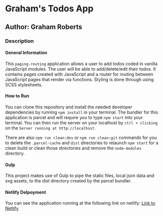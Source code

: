 # Graham's Todos App

## Author: Graham Roberts

### Description

#### General Information

This `paging-routing` application allows a user to add todos coded in vanilla JavaScript modules. The user will be able to add/delete/edit their todos. It contains pages created with JavaScript and a router for routing between JavaScript pages that render via functions. Styling is done through using SCSS stylesheets.

#### How to Run

You can clone this repository and install the needed developer dependencies by running `npm install` in your terminal. The bundler for this application is parcel and will require you to type `npm start` into your terminal. You can then run the server on your localhost by `ctrl + clicking` on the `Server running at http://localhost`.

There are also `npm run clean:dev` or `npm run clean:git` commands for you to delete the `.parcel-cache` and `dist` directories to relaunch `npm start` for a clean build or clean those directories and remove the `node-modules` directory. 

#### Gulp

This project makes use of Gulp to pipe the static files, local json data and svg assets, to the dist directory created by the parcel bundler.

#### Netlify Delpoyment

You can see the application running at the following link on netlify:
[Link to Netlify](https://paging-routing.netlify.app/)